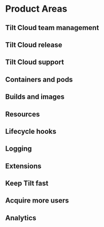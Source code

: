 # Product Areas

## Tilt Cloud team management

## Tilt Cloud release

## Tilt Cloud support

## Containers and pods

## Builds and images

## Resources

## Lifecycle hooks

## Logging

## Extensions

## Keep Tilt fast

## Acquire more users

## Analytics


